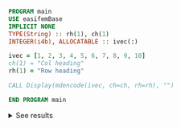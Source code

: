 ```fortran
PROGRAM main
USE easifemBase
IMPLICIT NONE
TYPE(String) :: rh(1), ch(1)
INTEGER(i4b), ALLOCATABLE :: ivec(:)

ivec = [1, 2, 3, 4, 5, 6, 7, 8, 9, 10]
ch(1) = "Col heading"
rh(1) = "Row heading"

CALL Display(mdencode(ivec, ch=ch, rh=rh), "")

END PROGRAM main
```

<details>
<summary>See results</summary>
<div>

| Col heading |
| ----------- |
| 1           |
| 2           |
| 3           |
| 4           |
| 5           |
| 6           |
| 7           |
| 8           |
| 9           |
| 10          |

</div>
</details>

